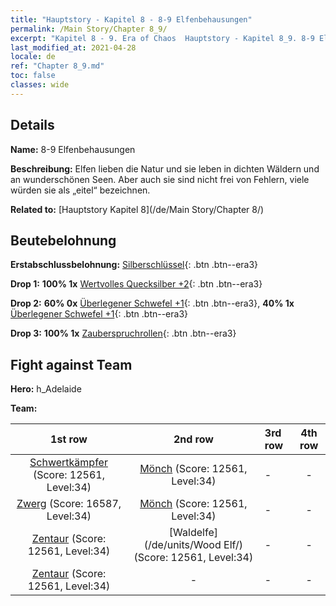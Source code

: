 ```yaml
---
title: "Hauptstory - Kapitel 8 - 8-9 Elfenbehausungen"
permalink: /Main Story/Chapter 8_9/
excerpt: "Kapitel 8 - 9. Era of Chaos  Hauptstory - Kapitel 8_9. 8-9 Elfenbehausungen"
last_modified_at: 2021-04-28
locale: de
ref: "Chapter 8_9.md"
toc: false
classes: wide
---
```


## Details

 **Name:** 8-9 Elfenbehausungen

 **Beschreibung:** Elfen lieben die Natur und sie leben in dichten Wäldern und an wunderschönen Seen. Aber auch sie sind nicht frei von Fehlern, viele würden sie als „eitel“ bezeichnen.

 **Related to:** [Hauptstory Kapitel 8](/de/Main Story/Chapter 8/)

## Beutebelohnung

 **Erstabschlussbelohnung:** [Silberschlüssel](/ItemsDE/con_693/){: .btn .btn--era3}

 **Drop 1:** **100% 1x** [Wertvolles Quecksilber +2](/ItemsDE/mat_28/){: .btn .btn--era3}

 **Drop 2:** **60% 0x** [Überlegener Schwefel +1](/ItemsDE/mat_22/){: .btn .btn--era3}, **40% 1x** [Überlegener Schwefel +1](/ItemsDE/mat_22/){: .btn .btn--era3}

 **Drop 3:** **100% 1x** [Zauberspruchrollen](/ItemsDE/con_694/){: .btn .btn--era3}


## Fight against Team
 **Hero:** h_Adelaide

 **Team:**


  | 1st row | 2nd row | 3rd row | 4th row |
  |:----:|:----:|:----|:----:|
  | [Schwertkämpfer](/de/units/Swordsman/) (Score: 12561, Level:34)  | [Mönch](/de/units/Monk/) (Score: 12561, Level:34)  | - | - |
  | [Zwerg](/de/units/Dwarf/) (Score: 16587, Level:34)  | [Mönch](/de/units/Monk/) (Score: 12561, Level:34)  | - | - |
  | [Zentaur](/de/units/Centaur/) (Score: 12561, Level:34)  | [Waldelfe](/de/units/Wood Elf/) (Score: 12561, Level:34)  | - | - |
  | [Zentaur](/de/units/Centaur/) (Score: 12561, Level:34)  | - | - | - |


